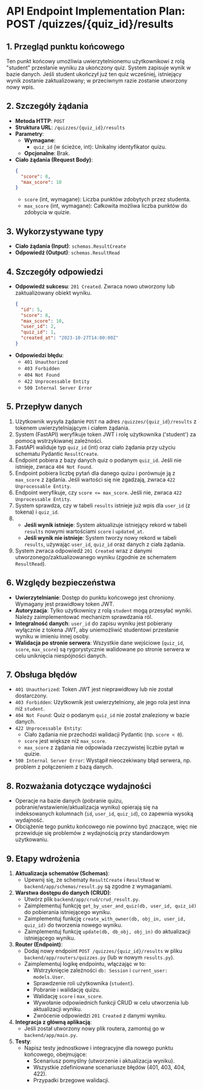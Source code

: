 # API Endpoint Implementation Plan: POST /quizzes/{quiz_id}/results

## 1. Przegląd punktu końcowego
Ten punkt końcowy umożliwia uwierzytelnionemu użytkownikowi z rolą "student" przesłanie wyniku za ukończony quiz. System zapisuje wynik w bazie danych. Jeśli student ukończył już ten quiz wcześniej, istniejący wynik zostanie zaktualizowany; w przeciwnym razie zostanie utworzony nowy wpis.

## 2. Szczegóły żądania
- **Metoda HTTP**: `POST`
- **Struktura URL**: `/quizzes/{quiz_id}/results`
- **Parametry**:
  - **Wymagane**:
    - `quiz_id` (w ścieżce, int): Unikalny identyfikator quizu.
  - **Opcjonalne**: Brak.
- **Ciało żądania (Request Body)**:
  ```json
  {
    "score": 8,
    "max_score": 10
  }
  ```
  - `score` (int, wymagane): Liczba punktów zdobytych przez studenta.
  - `max_score` (int, wymagane): Całkowita możliwa liczba punktów do zdobycia w quizie.

## 3. Wykorzystywane typy
- **Ciało żądania (Input)**: `schemas.ResultCreate`
- **Odpowiedź (Output)**: `schemas.ResultRead`

## 4. Szczegóły odpowiedzi
- **Odpowiedź sukcesu**: `201 Created`. Zwraca nowo utworzony lub zaktualizowany obiekt wyniku.
  ```json
  {
    "id": 5,
    "score": 8,
    "max_score": 10,
    "user_id": 2,
    "quiz_id": 1,
    "created_at": "2023-10-27T14:00:00Z"
  }
  ```
- **Odpowiedzi błędu**:
  - `401 Unauthorized`
  - `403 Forbidden`
  - `404 Not Found`
  - `422 Unprocessable Entity`
  - `500 Internal Server Error`

## 5. Przepływ danych
1.  Użytkownik wysyła żądanie `POST` na adres `/quizzes/{quiz_id}/results` z tokenem uwierzytelniającym i ciałem żądania.
2.  System (FastAPI) weryfikuje token JWT i rolę użytkownika ('student') za pomocą wstrzykiwanej zależności.
3.  FastAPI waliduje typ `quiz_id` (int) oraz ciało żądania przy użyciu schematu Pydantic `ResultCreate`.
4.  Endpoint pobiera z bazy danych quiz o podanym `quiz_id`. Jeśli nie istnieje, zwraca `404 Not Found`.
5.  Endpoint pobiera liczbę pytań dla danego quizu i porównuje ją z `max_score` z żądania. Jeśli wartości się nie zgadzają, zwraca `422 Unprocessable Entity`.
6.  Endpoint weryfikuje, czy `score <= max_score`. Jeśli nie, zwraca `422 Unprocessable Entity`.
7.  System sprawdza, czy w tabeli `results` istnieje już wpis dla `user_id` (z tokena) i `quiz_id`.
8.  - **Jeśli wynik istnieje**: System aktualizuje istniejący rekord w tabeli `results` nowymi wartościami `score` i `updated_at`.
    - **Jeśli wynik nie istnieje**: System tworzy nowy rekord w tabeli `results`, używając `user_id`, `quiz_id` oraz danych z ciała żądania.
9.  System zwraca odpowiedź `201 Created` wraz z danymi utworzonego/zaktualizowanego wyniku (zgodnie ze schematem `ResultRead`).

## 6. Względy bezpieczeństwa
- **Uwierzytelnianie**: Dostęp do punktu końcowego jest chroniony. Wymagany jest prawidłowy token JWT.
- **Autoryzacja**: Tylko użytkownicy z rolą `student` mogą przesyłać wyniki. Należy zaimplementować mechanizm sprawdzania ról.
- **Integralność danych**: `user_id` do zapisu wyniku jest pobierany wyłącznie z tokena JWT, aby uniemożliwić studentowi przesłanie wyniku w imieniu innej osoby.
- **Walidacja po stronie serwera**: Wszystkie dane wejściowe (`quiz_id`, `score`, `max_score`) są rygorystycznie walidowane po stronie serwera w celu uniknięcia niespójności danych.

## 7. Obsługa błędów
- `401 Unauthorized`: Token JWT jest nieprawidłowy lub nie został dostarczony.
- `403 Forbidden`: Użytkownik jest uwierzytelniony, ale jego rola jest inna niż `student`.
- `404 Not Found`: Quiz o podanym `quiz_id` nie został znaleziony w bazie danych.
- `422 Unprocessable Entity`:
  - Ciało żądania nie przechodzi walidacji Pydantic (np. `score < 0`).
  - `score` jest większe niż `max_score`.
  - `max_score` z żądania nie odpowiada rzeczywistej liczbie pytań w quizie.
- `500 Internal Server Error`: Wystąpił nieoczekiwany błąd serwera, np. problem z połączeniem z bazą danych.

## 8. Rozważania dotyczące wydajności
- Operacje na bazie danych (pobranie quizu, pobranie/wstawienie/aktualizacja wyniku) opierają się na indeksowanych kolumnach (`id`, `user_id`, `quiz_id`), co zapewnia wysoką wydajność.
- Obciążenie tego punktu końcowego nie powinno być znaczące, więc nie przewiduje się problemów z wydajnością przy standardowym użytkowaniu.

## 9. Etapy wdrożenia
1.  **Aktualizacja schematów (Schemas)**:
    - Upewnij się, że schematy `ResultCreate` i `ResultRead` w `backend/app/schemas/result.py` są zgodne z wymaganiami.
2.  **Warstwa dostępu do danych (CRUD)**:
    - Utwórz plik `backend/app/crud/crud_result.py`.
    - Zaimplementuj funkcję `get_by_user_and_quiz(db, user_id, quiz_id)` do pobierania istniejącego wyniku.
    - Zaimplementuj funkcję `create_with_owner(db, obj_in, user_id, quiz_id)` do tworzenia nowego wyniku.
    - Zaimplementuj funkcję `update(db, db_obj, obj_in)` do aktualizacji istniejącego wyniku.
3.  **Router (Endpoint)**:
    - Dodaj nowy endpoint `POST /quizzes/{quiz_id}/results` w pliku `backend/app/routers/quizzes.py` (lub w nowym `results.py`).
    - Zaimplementuj logikę endpointu, włączając w to:
      - Wstrzyknięcie zależności `db: Session` i `current_user: models.User`.
      - Sprawdzenie roli użytkownika (`student`).
      - Pobranie i walidację quizu.
      - Walidację `score` i `max_score`.
      - Wywołanie odpowiednich funkcji CRUD w celu utworzenia lub aktualizacji wyniku.
      - Zwrócenie odpowiedzi `201 Created` z danymi wyniku.
4.  **Integracja z główną aplikacją**:
    - Jeśli został utworzony nowy plik routera, zamontuj go w `backend/app/main.py`.
5.  **Testy**:
    - Napisz testy jednostkowe i integracyjne dla nowego punktu końcowego, obejmujące:
      - Scenariusz pomyślny (utworzenie i aktualizacja wyniku).
      - Wszystkie zdefiniowane scenariusze błędów (401, 403, 404, 422).
      - Przypadki brzegowe walidacji. 